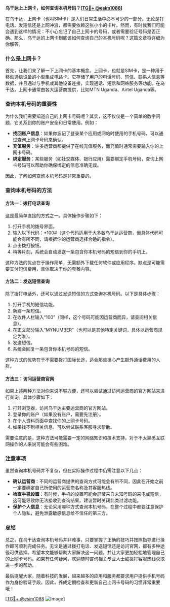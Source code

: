 **乌干达上上网卡，如何查询本机号码？[[TG💪+ @esim1088](https://t.me/s/esim1088)]**

在乌干达，上网卡（也叫SIM卡）是人们日常生活中必不可少的一部分。无论是打电话、发短信还是上网冲浪，都需要依赖这张小小的卡片。然而，有时候我们可能会遇到这样的情况：不小心忘记了自己上网卡的号码，或者需要验证号码是否正确。那么，乌干达的上网卡到底该如何查询自己的本机号码呢？这篇文章将详细为你解答。

### 什么是上网卡？

首先，让我们来了解一下上网卡的基本概念。上网卡，也就是SIM卡，是一种用于移动通信设备的小型集成电路卡。它存储了用户的电话号码、短信、联系人信息等数据，并且通过与手机或其他设备连接，实现通话、短信和网络服务等功能。在乌干达，上网卡通常由各大运营商提供，比如MTN Uganda、Airtel Uganda等。

### 查询本机号码的重要性

为什么我们需要知道自己的上网卡号码呢？其实，这不仅仅是一个简单的数字问题，它关系到你的账户安全和日常使用。例如：

- **找回账户信息**：如果你忘记了登录某个应用或网站时使用的手机号码，可以通过查询上网卡号码来确认。
- **充值服务**：许多运营商都提供了在线充值服务，而充值时通常需要输入你的上网卡号码。
- **绑定服务**：某些服务（如社交媒体、银行应用）需要绑定手机号码，查询上网卡号码可以帮助你确保绑定的信息准确无误。

因此，了解如何查询本机号码是非常重要的。

### 查询本机号码的方法

#### 方法一：拨打电话查询

这是最简单直接的方式之一。具体操作步骤如下：

1. 打开手机的拨号界面。
2. 输入以下代码：*100#（这个代码适用于大多数乌干达运营商，但具体代码可能会有所不同，请根据你的运营商选择合适的指令）。
3. 点击拨打按钮。
4. 稍等片刻，系统会自动发送一条包含你本机号码的短信到你的手机上。

这种方法的优点在于操作简单，无需额外下载任何软件或应用程序。缺点是可能需要支付短信费用，具体取决于你的套餐内容。

#### 方法二：发送短信查询

除了拨打电话外，还可以通过发送短信的方式查询本机号码。以下是具体步骤：

1. 打开手机的短信功能。
2. 新建一条短信。
3. 在收件人栏输入“100”（同样，这个号码可能因运营商而异，请查阅相关信息）。
4. 在正文部分输入“MYNUMBER”（也可以是其他特定关键词，具体以运营商规定为准）。
5. 发送短信。
6. 系统会回复一条包含你本机号码的短信。

这种方式的优势在于不需要拨打国际长途，适合那些担心产生额外通话费用的人群。

#### 方法三：访问运营商官网

如果上述两种方法对你来说不够方便，还可以尝试通过访问运营商的官方网站来进行查询。具体步骤如下：

1. 打开浏览器，访问乌干达主要运营商的官方网站。
2. 登录你的账户（如果没有账户，需要先注册）。
3. 在个人资料页面中查找你的上网卡号码。
4. 如果找不到相关信息，可以尝试联系客服寻求帮助。

需要注意的是，这种方法可能需要一定的网络知识和技术支持，对于不太熟悉互联网操作的人来说可能会有些困难。

### 注意事项

虽然查询本机号码并不复杂，但在实际操作过程中仍需注意以下几点：

- **确认运营商**：不同的运营商提供的查询方式可能会有所不同，因此在开始之前一定要确定自己所使用的运营商名称及其客服热线。
- **检查手机设置**：有时候，手机的设置可能会屏蔽来自未知号码的来电或短信，这可能导致你无法接收到查询结果。建议暂时关闭此类过滤功能。
- **保护个人信息**：无论采用哪种方式查询本机号码，在整个过程中都要注意保护个人隐私，避免泄露敏感信息给不信任的第三方。

### 总结

总之，在乌干达查询本机号码并非难事，只要掌握了正确的技巧并按照指导进行操作即可顺利完成任务。无论是通过拨打电话、发送短信还是访问官网，都有多种途径可供选择。希望本文能够帮助大家解决这一问题，并让大家更加轻松地管理自己的上网卡号码。如果有任何疑问，欢迎随时咨询相关专业人士或拨打客服热线获取进一步的帮助。

最后提醒大家，随着科技的发展，越来越多的应用和服务都要求用户提供手机号码作为身份验证手段。因此，养成定期检查和更新自己上网卡号码的习惯非常重要哦！

[[TG💪+ @esim1088](https://t.me/s/esim1088) ![Image](https://i.postimg.cc/4NQfJmqS/Snipaste-2025-05-13-00-14-12.png)]